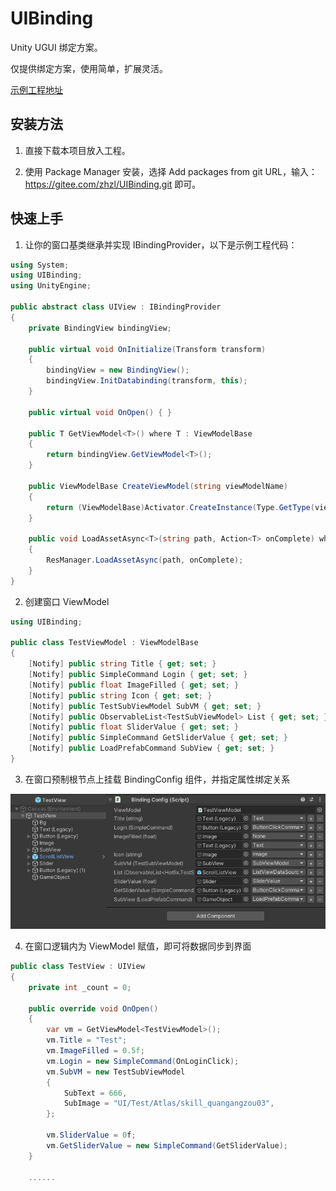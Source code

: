 # UIBinding

Unity UGUI 绑定方案。

仅提供绑定方案，使用简单，扩展灵活。

[示例工程地址](https://github.com/zhzl/UIBindingDemo)

## 安装方法

1. 直接下载本项目放入工程。

2. 使用 Package Manager 安装，选择 Add packages from git URL，输入：https://gitee.com/zhzl/UIBinding.git 即可。

## 快速上手

1. 让你的窗口基类继承并实现 IBindingProvider，以下是示例工程代码：

``` csharp
using System;
using UIBinding;
using UnityEngine;

public abstract class UIView : IBindingProvider
{
    private BindingView bindingView;

    public virtual void OnInitialize(Transform transform)
    {
        bindingView = new BindingView();
        bindingView.InitDatabinding(transform, this);
    }

    public virtual void OnOpen() { }

    public T GetViewModel<T>() where T : ViewModelBase
    {
        return bindingView.GetViewModel<T>();
    }

    public ViewModelBase CreateViewModel(string viewModelName)
    {
        return (ViewModelBase)Activator.CreateInstance(Type.GetType(viewModelName));
    }

    public void LoadAssetAsync<T>(string path, Action<T> onComplete) where T : UnityEngine.Object
    {
        ResManager.LoadAssetAsync(path, onComplete);
    }
}

```

2. 创建窗口 ViewModel

``` csharp
using UIBinding;

public class TestViewModel : ViewModelBase
{
    [Notify] public string Title { get; set; }
    [Notify] public SimpleCommand Login { get; set; }
    [Notify] public float ImageFilled { get; set; }
    [Notify] public string Icon { get; set; }
    [Notify] public TestSubViewModel SubVM { get; set; }
    [Notify] public ObservableList<TestSubViewModel> List { get; set; }
    [Notify] public float SliderValue { get; set; }
    [Notify] public SimpleCommand GetSliderValue { get; set; }
    [Notify] public LoadPrefabCommand SubView { get; set; }
}
```

3. 在窗口预制根节点上挂载 BindingConfig 组件，并指定属性绑定关系

![](Docs/imgs/001.png)

4. 在窗口逻辑内为 ViewModel 赋值，即可将数据同步到界面

``` csharp
public class TestView : UIView
{
    private int _count = 0;

    public override void OnOpen()
    {
        var vm = GetViewModel<TestViewModel>();
        vm.Title = "Test";
        vm.ImageFilled = 0.5f;
        vm.Login = new SimpleCommand(OnLoginClick);
        vm.SubVM = new TestSubViewModel
        {
            SubText = 666,
            SubImage = "UI/Test/Atlas/skill_quangangzou03",
        };

        vm.SliderValue = 0f;
        vm.GetSliderValue = new SimpleCommand(GetSliderValue);
    }

    ......
```
